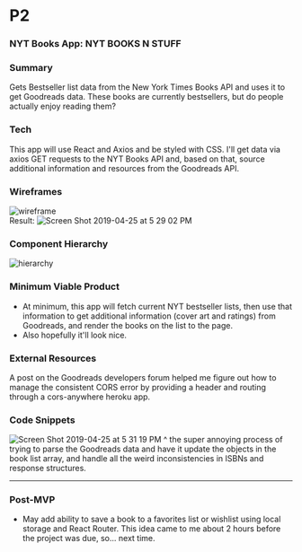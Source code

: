 # P2

### NYT Books App: NYT BOOKS N STUFF

### Summary
Gets Bestseller list data from the New York Times Books API and uses it to get Goodreads data. These books are currently bestsellers, but do people actually enjoy reading them?

### Tech
This app will use React and Axios and be styled with CSS. I'll get data via axios GET requests to the NYT Books API and, based on that, source additional information and resources from the Goodreads API.

### Wireframes
![wireframe](https://user-images.githubusercontent.com/47397924/56769005-f6298580-677d-11e9-8c6e-d8f5beb56786.jpeg)
<br />
Result:
![Screen Shot 2019-04-25 at 5 29 02 PM](https://user-images.githubusercontent.com/47397924/56769613-ba8fbb00-677f-11e9-9eb1-a07fc0022775.png)

### Component Hierarchy
![hierarchy](https://user-images.githubusercontent.com/47397924/56769016-fde92a00-677d-11e9-8067-37fea2290f07.jpeg)

### Minimum Viable Product
- At minimum, this app will fetch current NYT bestseller lists, then use that information to get additional information (cover art and ratings) from Goodreads, and render the books on the list to the page.
- Also hopefully it'll look nice.

### External Resources
A post on the Goodreads developers forum helped me figure out how to manage the consistent CORS error by providing a header and routing through a cors-anywhere heroku app.

### Code Snippets
![Screen Shot 2019-04-25 at 5 31 19 PM](https://user-images.githubusercontent.com/47397924/56769703-ff1b5680-677f-11e9-819d-d9deb3bcb3ad.png)
^ the super annoying process of trying to parse the Goodreads data and have it update the objects in the book list array, and handle all the weird inconsistencies in ISBNs and response structures.

<hr />

### Post-MVP
- May add ability to save a book to a favorites list or wishlist using local storage and React Router. This idea came to me about 2 hours before the project was due, so... next time.
